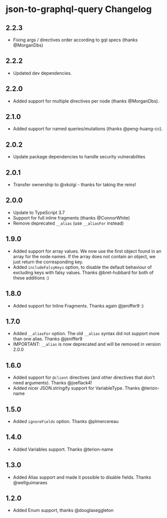 
# json-to-graphql-query Changelog

## 2.2.3

* Fixing args / directives order according to gql specs (thanks @MorganDbs)

## 2.2.2

* Updated dev dependencies.

## 2.2.0

* Added support for multiple directives per node (thanks @MorganDbs).

## 2.1.0

* Added support for named queries/mutations (thanks @peng-huang-cc). 

## 2.0.2

* Update package dependencies to handle security vulnerabilties

## 2.0.1

* Transfer ownership to @vkolgi - thanks for taking the reins!

## 2.0.0

* Update to TypeScript 3.7
* Support for full inline fragments (thanks @ConnorWhite)
* Remove deprecated `__alias` (use `__aliasFor` instead)

## 1.9.0

* Added support for array values. We now use the first object found in an array for the
  node names. If the array does not contain an object, we just return the corresponding key.
* Added `includeFalsyKeys` option, to disable the default behaviour of excluding keys with falsy values.
  Thanks @bret-hubbard for both of these additions :)

## 1.8.0

* Added support for Inline Fragments. Thanks again @jeniffer9 :)

## 1.7.0

* Added `__aliasFor` option. The old `__alias` syntax did not support more than one alias. Thanks @jeniffer9
* IMPORTANT: `__alias` is now deprecated and will be removed in version 2.0.0

## 1.6.0

* Added support for `@client` directives (and other directives that don't need arguments). Thanks @joeflack4!
* Added nicer JSON.stringify support for VariableType. Thanks @terion-name

## 1.5.0

* Added `ignoreFields` option. Thanks @plmercereau

## 1.4.0

* Added Variables support. Thanks @terion-name

## 1.3.0

* Added Alias support and made it possible to disable fields. Thanks @wellguimaraes

## 1.2.0

* Added Enum support, thanks @douglaseggleton
